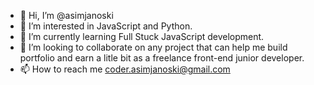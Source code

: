 - 👋 Hi, I’m @asimjanoski
- 👀 I’m interested in JavaScript and Python.
- 🌱 I’m currently learning Full Stuck JavaScript development.
- 💞️ I’m looking to collaborate on any project that can help me build portfolio and earn a litle bit as a freelance front-end junior developer.
- 📫 How to reach me coder.asimjanoski@gmail.com

<!---
asimjanoski/asimjanoski is a ✨ special ✨ repository because its `README.md` (this file) appears on your GitHub profile.
You can click the Preview link to take a look at your changes.
--->

